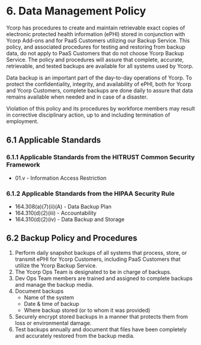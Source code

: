# 6. Data Management Policy

Ycorp has procedures to create and maintain retrievable exact copies of electronic protected health information (ePHI) stored in conjunction with Ycorp Add-ons and for PaaS Customers utilizing our Backup Service. This policy, and associated procedures for testing and restoring from backup data, do not apply to PaaS Customers that do not choose Ycorp Backup Service. The policy and procedures will assure that complete, accurate, retrievable, and tested backups are available for all systems used by Ycorp.

Data backup is an important part of the day-to-day operations of Ycorp. To protect the confidentiality, integrity, and availability of ePHI, both for Ycorp and Ycorp Customers, complete backups are done daily to assure that data remains available when needed and in case of a disaster.

Violation of this policy and its procedures by workforce members may result in corrective disciplinary action, up to and including termination of employment.

## 6.1 Applicable Standards

### 6.1.1 Applicable Standards from the HITRUST Common Security Framework

* 01.v - Information Access Restriction

### 6.1.2 Applicable Standards from the HIPAA Security Rule

* 164.308(a)(7)(ii)(A) - Data Backup Plan
* 164.310(d)(2)(iii) - Accountability
* 164.310(d)(2)(iv) - Data Backup and Storage

## 6.2 Backup Policy and Procedures

1. Perform daily snapshot backups of all systems that process, store, or transmit ePHI for Ycorp Customers, including PaaS Customers that utilize the Ycorp Backup Service.
2. The Ycorp Ops Team is designated to be in charge of backups.
3. Dev Ops Team members are trained and assigned to complete backups and manage the backup media.
4. Document backups
   * Name of the system
   * Date & time of backup
   * Where backup stored (or to whom it was provided)
5. Securely encrypt stored backups in a manner that protects them from loss or environmental damage.
6. Test backups annually and document that files have been completely and accurately restored from the backup media.
